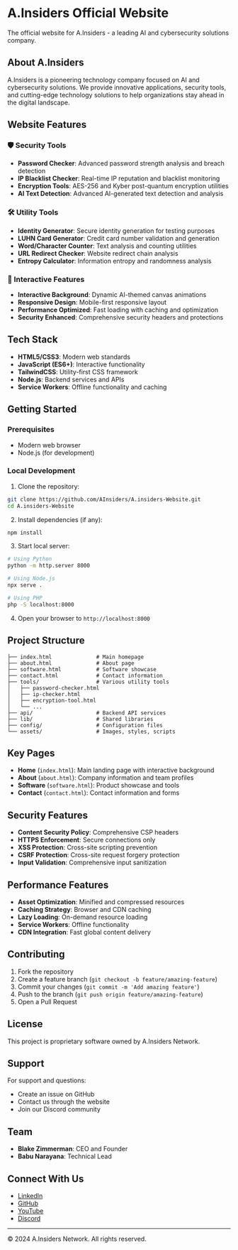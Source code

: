 # A.Insiders Official Website

The official website for A.Insiders - a leading AI and cybersecurity solutions company.

## About A.Insiders

A.Insiders is a pioneering technology company focused on AI and cybersecurity solutions. We provide innovative applications, security tools, and cutting-edge technology solutions to help organizations stay ahead in the digital landscape.

## Website Features

### 🛡️ Security Tools
- **Password Checker**: Advanced password strength analysis and breach detection
- **IP Blacklist Checker**: Real-time IP reputation and blacklist monitoring
- **Encryption Tools**: AES-256 and Kyber post-quantum encryption utilities
- **AI Text Detection**: Advanced AI-generated text detection and analysis

### 🛠️ Utility Tools
- **Identity Generator**: Secure identity generation for testing purposes
- **LUHN Card Generator**: Credit card number validation and generation
- **Word/Character Counter**: Text analysis and counting utilities
- **URL Redirect Checker**: Website redirect chain analysis
- **Entropy Calculator**: Information entropy and randomness analysis

### 🎨 Interactive Features
- **Interactive Background**: Dynamic AI-themed canvas animations
- **Responsive Design**: Mobile-first responsive layout
- **Performance Optimized**: Fast loading with caching and optimization
- **Security Enhanced**: Comprehensive security headers and protections

## Tech Stack

- **HTML5/CSS3**: Modern web standards
- **JavaScript (ES6+)**: Interactive functionality
- **TailwindCSS**: Utility-first CSS framework
- **Node.js**: Backend services and APIs
- **Service Workers**: Offline functionality and caching

## Getting Started

### Prerequisites
- Modern web browser
- Node.js (for development)

### Local Development

1. Clone the repository:
```bash
git clone https://github.com/AInsiders/A.insiders-Website.git
cd A.insiders-Website
```

2. Install dependencies (if any):
```bash
npm install
```

3. Start local server:
```bash
# Using Python
python -m http.server 8000

# Using Node.js
npx serve .

# Using PHP
php -S localhost:8000
```

4. Open your browser to `http://localhost:8000`

## Project Structure

```
├── index.html              # Main homepage
├── about.html              # About page
├── software.html           # Software showcase
├── contact.html            # Contact information
├── tools/                  # Various utility tools
│   ├── password-checker.html
│   ├── ip-checker.html
│   ├── encryption-tool.html
│   └── ...
├── api/                    # Backend API services
├── lib/                    # Shared libraries
├── config/                 # Configuration files
└── assets/                 # Images, styles, scripts
```

## Key Pages

- **Home** (`index.html`): Main landing page with interactive background
- **About** (`about.html`): Company information and team profiles
- **Software** (`software.html`): Product showcase and tools
- **Contact** (`contact.html`): Contact information and forms

## Security Features

- **Content Security Policy**: Comprehensive CSP headers
- **HTTPS Enforcement**: Secure connections only
- **XSS Protection**: Cross-site scripting prevention
- **CSRF Protection**: Cross-site request forgery protection
- **Input Validation**: Comprehensive input sanitization

## Performance Features

- **Asset Optimization**: Minified and compressed resources
- **Caching Strategy**: Browser and CDN caching
- **Lazy Loading**: On-demand resource loading
- **Service Workers**: Offline functionality
- **CDN Integration**: Fast global content delivery

## Contributing

1. Fork the repository
2. Create a feature branch (`git checkout -b feature/amazing-feature`)
3. Commit your changes (`git commit -m 'Add amazing feature'`)
4. Push to the branch (`git push origin feature/amazing-feature`)
5. Open a Pull Request

## License

This project is proprietary software owned by A.Insiders Network.

## Support

For support and questions:
- Create an issue on GitHub
- Contact us through the website
- Join our Discord community

## Team

- **Blake Zimmerman**: CEO and Founder
- **Babu Narayana**: Technical Lead

## Connect With Us

- [LinkedIn](https://www.linkedin.com/in/blake-zimmerman-a59575342/)
- [GitHub](https://github.com/AInsiders)
- [YouTube](https://www.youtube.com/@A.Insiders01)
- [Discord](https://discord.gg/Y4kCtaBZFM)

---

© 2024 A.Insiders Network. All rights reserved. 